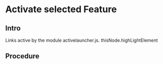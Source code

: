 Activate selected Feature
===============

## Intro

Links active by the module activelauncher.js. thisNode.highLightElement

## Procedure